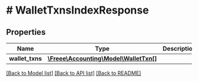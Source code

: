 # # WalletTxnsIndexResponse

## Properties

Name | Type | Description | Notes
------------ | ------------- | ------------- | -------------
**wallet_txns** | [**\Freee\Accounting\Model\WalletTxn[]**](WalletTxn.md) |  | 

[[Back to Model list]](../../README.md#documentation-for-models) [[Back to API list]](../../README.md#documentation-for-api-endpoints) [[Back to README]](../../README.md)


